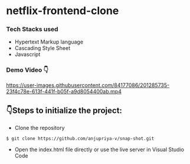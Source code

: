 # netflix-frontend-clone

### Tech Stacks used

- Hypertext Markup language
- Cascading Style Sheet
- Javascript

### Demo Video 👇

https://user-images.githubusercontent.com/84177086/201285735-23f4c78e-613f-441f-b05f-a9d8054400ab.mp4

## :point_down:Steps to initialize the project:

- Clone the repository
```
$ git clone https://github.com/anjupriya-v/snap-shot.git
```
- Open the index.html file directly or use the live server in Visual Studio Code
